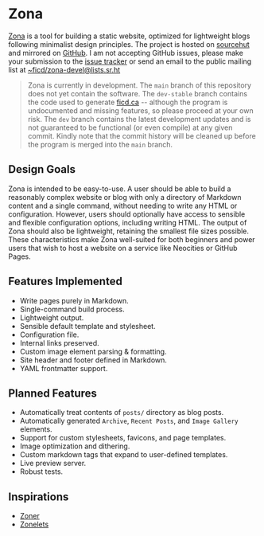 # Zona

[Zona](https://sr.ht/~ficd/zona/) is a tool for building a static website,
optimized for lightweight blogs following minimalist design principles. The
project is hosted on [sourcehut](https://sr.ht/~ficd/zona/) and mirrored on
[GitHub](https://github.com/ficcdaf/zona). I am not accepting GitHub issues,
please make your submission to the
[issue tracker](https://todo.sr.ht/~ficd/zona) or send an email to the public
mailing list at
[~ficd/zona-devel@lists.sr.ht](mailto:~ficd/zona-devel@lists.sr.ht)

<!-- prettier-ignore-start -->

> Zona is currently in development. The `main` branch of this repository does
> not yet contain the software. The `dev-stable` branch contains the code used
> to generate [ficd.ca](https://ficd.ca) -- although the program is undocumented
> and missing features, so please proceed at your own risk. The `dev` branch
> contains the latest development updates and is not guaranteed to be functional
> (or even compile) at any given commit. Kindly note that the commit history
> will be cleaned up before the program is merged into the `main` branch.

<!-- prettier-ignore-end -->

## Design Goals

Zona is intended to be easy-to-use. A user should be able to build a reasonably
complex website or blog with only a directory of Markdown content and a single
command, without needing to write any HTML or configuration. However, users
should optionally have access to sensible and flexible configuration options,
including writing HTML. The output of Zona should also be lightweight, retaining
the smallest file sizes possible. These characteristics make Zona well-suited
for both beginners and power users that wish to host a website on a service like
Neocities or GitHub Pages.

## Features Implemented

- Write pages purely in Markdown.
- Single-command build process.
- Lightweight output.
- Sensible default template and stylesheet.
- Configuration file.
- Internal links preserved.
- Custom image element parsing & formatting.
- Site header and footer defined in Markdown.
- YAML frontmatter support.

## Planned Features

- Automatically treat contents of `posts/` directory as blog posts.
- Automatically generated `Archive`, `Recent Posts`, and `Image Gallery`
  elements.
- Support for custom stylesheets, favicons, and page templates.
- Image optimization and dithering.
- Custom markdown tags that expand to user-defined templates.
- Live preview server.
- Robust tests.

## Inspirations

- [Zoner](https://git.sr.ht/~ryantrawick/zoner)
- [Zonelets](https://zonelets.net/)
